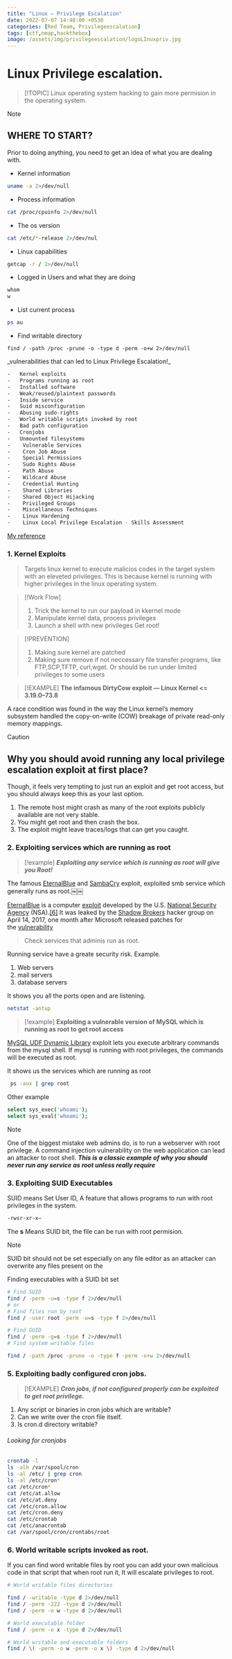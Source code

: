 ```yaml
---
title: "Linux — Privilege Escalation" 
date: 2022-07-07 14:40:00 +0530
categories: [Red Team, Privilegeescalation]
tags: [ctf,nmap,hackthebox]
image: /assets/img/privilegeescalation/logoLInuxpriv.jpg
---
```


# Linux Privilege escalation.
> [!TOPIC]
> Linux operating system hacking to gain more permision in the operating system.

>[!NOTE]
>## WHERE TO START?

Prior to doing anything, you need to get an idea of what you are dealing with.

- Kernel information

```bash
uname -a 2>/dev/null
```
- Process information

```bash
cat /proc/cpuinfo 2>/dev/null
```
-  The os version

```bash
cat /etc/*-release 2>/dev/nul
```
- Linux capabilities

```bash
getcap -r / 2>/dev/null
```
- Logged in Users and what they are doing

```bash
whom
w
```
- List current process

```bash
ps au
```
- Find writable directory

```shell-session
find / -path /proc -prune -o -type d -perm -o+w 2>/dev/null
```

<div class="primer-spec-callout success" markdown="1">
_vulnerabilities that can led to Linux Privilege Escalation!_
</div>
<p class="callout info"></p>

```bash
-   Kernel exploits
-   Programs running as root
-   Installed software
-   Weak/reused/plaintext passwords
-   Inside service
-   Suid misconfiguration
-   Abusing sudo-rights
-   World writable scripts invoked by root
-   Bad path configuration
-   Cronjobs
-   Unmounted filesystems
-    Vulnerable Services
-    Cron Job Abuse
-    Special Permissions
-    Sudo Rights Abuse
-    Path Abuse
-    Wildcard Abuse
-    Credential Hunting
-    Shared Libraries
-    Shared Object Hijacking
-    Privileged Groups
-    Miscellaneous Techniques
-    Linux Hardening
-    Linux Local Privilege Escalation - Skills Assessment
```


[My reference](https://systemweakness.com/how-to-escalate-privileges-in-linux-privilege-escalation-techniques-70c92499ae45)

### 1. Kernel Exploits
>Targets linux kernel to execute malicios codes in the target system with an eleveted privileges.
This is because kernel is running with higher privileges in the linux operating system.

>[!Work Flow]
> 1. Trick the kernel to run our payload in kkernel mode
> 2. Manipulate kernel data, process privileges 
> 3. Launch a shell with new privileges Get root!

<!-- > conditions for successfully kernel exploit -->


>[!PREVENTION]
>1. Making sure kernel are patched
>2. Making sure remove if not neccessary file transfer programs, like FTP,SCP,TFTP, curl,wget. Or should be run under limited privileges to some users

>[!EXAMPLE]
>**The infamous DirtyCow exploit — Linux Kernel <= 3.19.0–73.8**

A race condition was found in the way the Linux kernel’s memory subsystem handled the copy-on-write (COW) breakage of private read-only memory mappings.

>[!CAUTION]
>## Why you should avoid running any local privilege escalation exploit at first place?

Though, it feels very tempting to just run an exploit and get root access, but you should always keep this as your last option.

1. The remote host might crash as many of the root exploits publicly available are not very stable.
2. You might get root and then crash the box.  
3. The exploit might leave traces/logs that can get you caught.

### 2. Exploiting services which are running as root

>[!example]
>**_Exploiting any service which is running as root will give you Root!_**

The famous [EternalBlue](https://en.wikipedia.org/wiki/EternalBlue) and [SambaCry](https://thehackernews.com/2017/05/samba-rce-exploit.html) exploit, exploited smb service which generally runs as root.￼￼

[EternalBlue](https://en.wikipedia.org/wiki/EternalBlue#cite_note-ars-5) is a computer [exploit](https://en.wikipedia.org/wiki/Exploit_(computer_security) "Exploit (computer security)") developed by the U.S. [National Security Agency](https://en.wikipedia.org/wiki/National_Security_Agency "National Security Agency") (NSA).[[6]](https://en.wikipedia.org/wiki/EternalBlue#cite_note-6) It was leaked by the [Shadow Brokers](https://en.wikipedia.org/wiki/The_Shadow_Brokers "The Shadow Brokers") hacker group on April 14, 2017, one month after Microsoft released patches for the [vulnerability](https://en.wikipedia.org/wiki/Vulnerability_(computing) "Vulnerability (computing)")

> Check services that adminis run as root.

Running service have a greate security risk.
Example.
1. Web servers
2. mail servers
3. database servers

It shows you all the ports open and are listening.
```bash
netstat -antup
```

>[!example]
>**Exploiting a vulnerable version of MySQL which is running as root to get root access**
>
[MySQL UDF Dynamic Library](https://www.exploit-db.com/exploits/1518/) exploit lets you execute arbitrary commands from the mysql shell. If mysql is running with root privileges, the commands will be executed as root.

It shows us the services which are running as root
```bash
 ps -aux | grep root
```

Other example
```bash
select sys_exec('whoami');
select sys_eval('whoami');
```


>[!NOTE]
>One of the biggest mistake web admins do, is to run a webserver with root privilege. A command injection vulnerability on the web application can lead an attacker to root shell. **_This is a classic example of why you should never run any service as root unless really require_**

### 3. Exploiting SUID Executables
SUID means Set User ID, A feature that allows programs to run with root privileges in the system. 

```bash
-rwsr-xr-x–
```

The **s** Means SUID bit, the file can be run with root permision.

>[!NOTE]
>SUID bit should not be set especially on any file editor as an attacker can overwrite any files present on the 

Finding executables with a SUID bit set 

```bash
# Find SUID
find / -perm -u=s -type f 2>/dev/null
# or 
# Find files run by root
find / -user root -perm -u=s -type f 2>/dev/null

# Find GUID
find / -perm -g=s -type f 2>/dev/null
# Find system writable files

find / -path /proc -prune -o -type f -perm -o+w 2>/dev/null
```


###  5.  Exploiting badly configured cron jobs.

>[!EXAMPLE]
>**_Cron jobs, if not configured properly can be exploited to get root privilege._**

1. Any script or binaries in cron jobs which are writable?  
2. Can we write over the cron file itself.  
3. Is cron.d directory writable?

###### Looking for cronjobs

```bash
crontab -l
ls -alh /var/spool/cron
ls -al /etc/ | grep cron
ls -al /etc/cron*
cat /etc/cron*
cat /etc/at.allow
cat /etc/at.deny
cat /etc/cron.allow
cat /etc/cron.deny
cat /etc/crontab
cat /etc/anacrontab
cat /var/spool/cron/crontabs/root
```

### 6.  World writable scripts invoked as root.

If you can find word writable files by root you can add your own malicious code in that script that when root run it, It will escalate privileges to root. 

```bash
# World writable files directories

find / -writable -type d 2>/dev/null
find / -perm -222 -type d 2>/dev/null
find / -perm -o w -type d 2>/dev/null

# World executable folder
find / -perm -o x -type d 2>/dev/null

# World writable and executable folders
find / \( -perm -o w -perm -o x \) -type d 2>/dev/null
```


